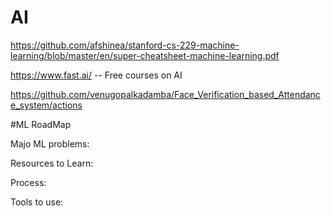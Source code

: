 # AI
https://github.com/afshinea/stanford-cs-229-machine-learning/blob/master/en/super-cheatsheet-machine-learning.pdf

https://www.fast.ai/ -- Free courses on AI

https://github.com/venugopalkadamba/Face_Verification_based_Attendance_system/actions 

#ML RoadMap

Majo ML problems:

Resources to Learn:

Process:

Tools to use:
